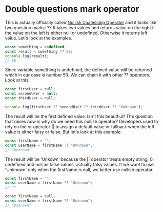 # Double questions mark operator

This is actually officially called [Nullish Coalescing Operator](https://developer.mozilla.org/en-US/docs/Web/JavaScript/Reference/Operators/Nullish_coalescing) and it looks like two question marks: ?? It takes two values and returns value on the right if the value on the left is either null or undefined. Otherwise it returns left value. Let's look at the examples.

```javascript
const something = undefined;
const result = something ?? 50;
console.log(result);
// 50
```

Since variable something is undefined, the defined value will be returned which in our case is number 50. We can chain it with other ?? operators. Look at this:

```javascript
const firstUser = null;
const secondUser = null;
const thirdUser = null;

console.log(firstUser ?? secondUser ?? thirdUser ?? "Unknown");

```

The result will be the first defined value. Isn't this beautfiul? The question that raises now is why do we need this nullish operator? Developers used to rely on the or operator || to assign a default value or fallback when the left value is either falsy or false. But let's look at this example:

```javascript
const firstName = "";
const userName = firstName || "Unknown";
// "Unknown"
```

The result will be 'Unkown' because the || operator treats empty string, 0, undefined and null as false values, actually falsy values. If we want to use 'Unknown' only when the firstName is null, we better use nullish operator.

```javascript
const firstName = "";
const userName = firstName ?? "Unknown";
// ""
```

```javascript
const firstName = null;
const userName = firstName ?? "Unknown";
// "Unknown"
```
